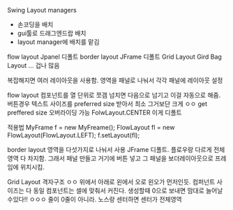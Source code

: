 Swing
Layout managers

- 손코딩을 배치
- gui툴로 드래그엔드랍 배치
- layout manager에 배치를 맡김

flow layout Jpanel 디폴트
border layout JFrame 디폴트
Grid Layout
Gird Bag Layout
... 겁나 많음

복잡해지면 여러 레이아웃을 사용함. 영역을 패널로 나눠서 각각 패널에 레이아웃 설정

flow layout
컴포넌트를 열 단위로 쪼갬 넘치면 다음으로 넘기고 이걸 자동으로 해줌. 버튼경우 텍스트 사이즈를 preferred size 받아서 최소 그거보단 크게 ㅇㅇ get preffered size 오버라이딩 가능
FolwLayout.CENTER 이게 디폴트

적용법
MyFrame f = new MyFreame();
FlowLayout fl = new FlowLayout(FlowLayout.LEFT);
f.setLayout(fl);

border layout
영역을 다섯가지로 나눠서 사용
JFrame 디폴트. 플로우랑 다르게 전체영역 다 차지함.
그래서 패널 만들고 거기에 버튼 넣고 그 패널을 보더레이아웃으로 프레임에 위치시킴.

Grid Layout
격자구조 ㅇㅇ
위에서 아래로 왼에서 오로
왼오가 먼저인듯. 컴퍼넌트 사이즈는 다 동일
컴포넌트는 셀에 맞춰서 커진다.
생성할때 0으로 보내면 맘대로 늘어날수있다!! ㅇㅇㅇ 줄이 0줄이 아니라.
노스랑 센터하면 센터가 전체영역
